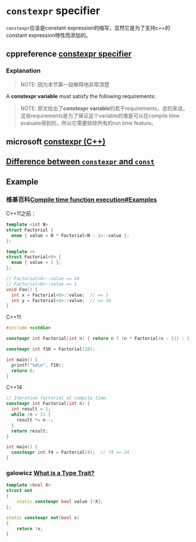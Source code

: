 # `constexpr` specifier

`constexpr`应该是constant expression的缩写，显然它是为了支持c++的constant expression特性而添加的。

## cppreference [constexpr specifier](https://en.cppreference.com/w/cpp/language/constexpr)

### Explanation

> NOTE: 因为本节第一段解释地非常清楚



A **constexpr variable** must satisfy the following requirements:

> NOTE: 原文给出了**constexpr variable**的若干requirements，总的来说，这些requirements是为了保证这个variable的值是可以在compile time evaluate得到的，所以它需要排除所有的run time feature。



## microsoft [constexpr (C++)](https://docs.microsoft.com/en-us/cpp/cpp/constexpr-cpp?view=vs-2019)



## [Difference between `constexpr` and `const`](https://stackoverflow.com/questions/14116003/difference-between-constexpr-and-const)



## Example

### 维基百科[Compile time function execution#Examples](https://en.wikipedia.org/wiki/Compile_time_function_execution)

C++11之前：

```c++
template <int N>
struct Factorial {
  enum { value = N * Factorial<N - 1>::value };
};

template <>
struct Factorial<0> {
  enum { value = 1 };
};

// Factorial<4>::value == 24
// Factorial<0>::value == 1
void Foo() {
  int x = Factorial<0>::value;  // == 1
  int y = Factorial<4>::value;  // == 24
}
```

C++11

```c++
#include <cstdio>

constexpr int Factorial(int n) { return n ? (n * Factorial(n - 1)) : 1; }

constexpr int f10 = Factorial(10);

int main() {
  printf("%d\n", f10);
  return 0;
}
```

C++14

```c++
// Iterative factorial at compile time.
constexpr int Factorial(int n) {
  int result = 1;
  while (n > 1) {
    result *= n--;
  }
  return result;
}

int main() {
  constexpr int f4 = Factorial(4);  // f4 == 24
}
```

### galowicz [What is a Type Trait?](https://blog.galowicz.de/2016/02/18/what_is_a_type_trait/)

```c++
template <bool X>
struct not
{
    static constexpr bool value {!X};
};
```



```c++
static constexpr not(bool x) 
{
    return !x;
}
```